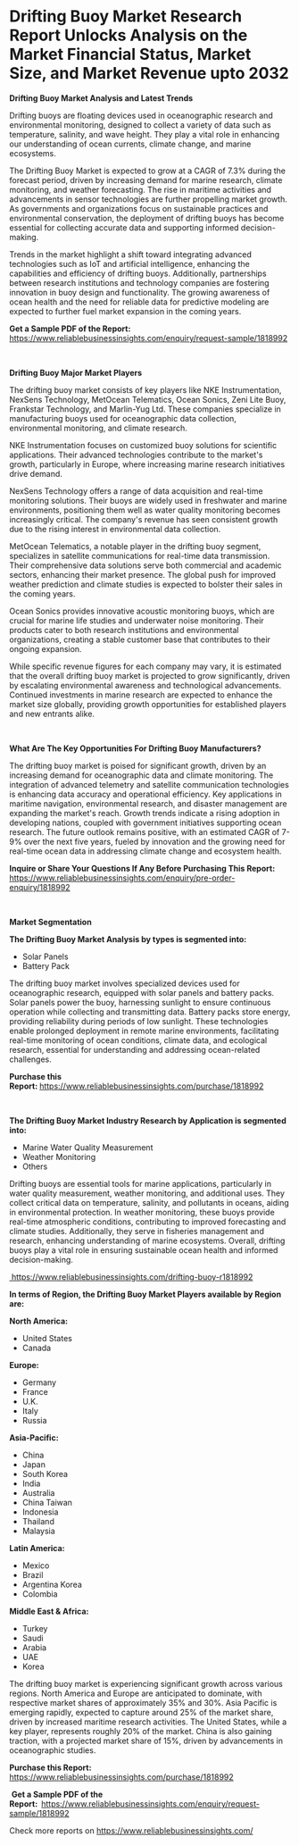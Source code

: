 <p><h1>Drifting Buoy Market Research Report Unlocks Analysis on the Market Financial Status, Market Size, and Market Revenue upto 2032</h1></p><p><strong>Drifting Buoy Market Analysis and Latest Trends</strong></p>
<p><p>Drifting buoys are floating devices used in oceanographic research and environmental monitoring, designed to collect a variety of data such as temperature, salinity, and wave height. They play a vital role in enhancing our understanding of ocean currents, climate change, and marine ecosystems.</p><p>The Drifting Buoy Market is expected to grow at a CAGR of 7.3% during the forecast period, driven by increasing demand for marine research, climate monitoring, and weather forecasting. The rise in maritime activities and advancements in sensor technologies are further propelling market growth. As governments and organizations focus on sustainable practices and environmental conservation, the deployment of drifting buoys has become essential for collecting accurate data and supporting informed decision-making.</p><p>Trends in the market highlight a shift toward integrating advanced technologies such as IoT and artificial intelligence, enhancing the capabilities and efficiency of drifting buoys. Additionally, partnerships between research institutions and technology companies are fostering innovation in buoy design and functionality. The growing awareness of ocean health and the need for reliable data for predictive modeling are expected to further fuel market expansion in the coming years.</p></p>
<p><strong>Get a Sample PDF of the Report:&nbsp;</strong> <a href="https://www.reliablebusinessinsights.com/enquiry/request-sample/1818992?utm_campaign=63&utm_medium=2&utm_source=Github&utm_content=ia&utm_term=09042025&utm_id=drifting-buoy">https://www.reliablebusinessinsights.com/enquiry/request-sample/1818992</a></p>
<p>&nbsp;</p>
<p><strong>Drifting Buoy Major Market Players</strong></p>
<p><p>The drifting buoy market consists of key players like NKE Instrumentation, NexSens Technology, MetOcean Telematics, Ocean Sonics, Zeni Lite Buoy, Frankstar Technology, and Marlin-Yug Ltd. These companies specialize in manufacturing buoys used for oceanographic data collection, environmental monitoring, and climate research.</p><p>NKE Instrumentation focuses on customized buoy solutions for scientific applications. Their advanced technologies contribute to the market's growth, particularly in Europe, where increasing marine research initiatives drive demand.</p><p>NexSens Technology offers a range of data acquisition and real-time monitoring solutions. Their buoys are widely used in freshwater and marine environments, positioning them well as water quality monitoring becomes increasingly critical. The company's revenue has seen consistent growth due to the rising interest in environmental data collection.</p><p>MetOcean Telematics, a notable player in the drifting buoy segment, specializes in satellite communications for real-time data transmission. Their comprehensive data solutions serve both commercial and academic sectors, enhancing their market presence. The global push for improved weather prediction and climate studies is expected to bolster their sales in the coming years.</p><p>Ocean Sonics provides innovative acoustic monitoring buoys, which are crucial for marine life studies and underwater noise monitoring. Their products cater to both research institutions and environmental organizations, creating a stable customer base that contributes to their ongoing expansion.</p><p>While specific revenue figures for each company may vary, it is estimated that the overall drifting buoy market is projected to grow significantly, driven by escalating environmental awareness and technological advancements. Continued investments in marine research are expected to enhance the market size globally, providing growth opportunities for established players and new entrants alike.</p></p>
<p>&nbsp;</p>
<p><strong>What Are The Key Opportunities For Drifting Buoy Manufacturers?</strong></p>
<p><p>The drifting buoy market is poised for significant growth, driven by an increasing demand for oceanographic data and climate monitoring. The integration of advanced telemetry and satellite communication technologies is enhancing data accuracy and operational efficiency. Key applications in maritime navigation, environmental research, and disaster management are expanding the market's reach. Growth trends indicate a rising adoption in developing nations, coupled with government initiatives supporting ocean research. The future outlook remains positive, with an estimated CAGR of 7-9% over the next five years, fueled by innovation and the growing need for real-time ocean data in addressing climate change and ecosystem health.</p></p>
<p><strong>Inquire or Share Your Questions If Any Before Purchasing This Report:</strong> <a href="https://www.reliablebusinessinsights.com/enquiry/pre-order-enquiry/1818992?utm_campaign=63&utm_medium=2&utm_source=Github&utm_content=ia&utm_term=09042025&utm_id=drifting-buoy">https://www.reliablebusinessinsights.com/enquiry/pre-order-enquiry/1818992</a></p>
<p>&nbsp;</p>
<p><strong>Market Segmentation</strong></p>
<p><strong>The Drifting Buoy Market Analysis by types is segmented into:</strong></p>
<p><ul><li>Solar Panels</li><li>Battery Pack</li></ul></p>
<p><p>The drifting buoy market involves specialized devices used for oceanographic research, equipped with solar panels and battery packs. Solar panels power the buoy, harnessing sunlight to ensure continuous operation while collecting and transmitting data. Battery packs store energy, providing reliability during periods of low sunlight. These technologies enable prolonged deployment in remote marine environments, facilitating real-time monitoring of ocean conditions, climate data, and ecological research, essential for understanding and addressing ocean-related challenges.</p></p>
<p><strong>Purchase this Report:&nbsp;</strong><a href="https://www.reliablebusinessinsights.com/purchase/1818992?utm_campaign=63&utm_medium=2&utm_source=Github&utm_content=ia&utm_term=09042025&utm_id=drifting-buoy">https://www.reliablebusinessinsights.com/purchase/1818992</a></p>
<p>&nbsp;</p>
<p><strong>The Drifting Buoy Market Industry Research by Application is segmented into:</strong></p>
<p><ul><li>Marine Water Quality Measurement</li><li>Weather Monitoring</li><li>Others</li></ul></p>
<p><p>Drifting buoys are essential tools for marine applications, particularly in water quality measurement, weather monitoring, and additional uses. They collect critical data on temperature, salinity, and pollutants in oceans, aiding in environmental protection. In weather monitoring, these buoys provide real-time atmospheric conditions, contributing to improved forecasting and climate studies. Additionally, they serve in fisheries management and research, enhancing understanding of marine ecosystems. Overall, drifting buoys play a vital role in ensuring sustainable ocean health and informed decision-making.</p></p>
<p><a href="https://www.reliablebusinessinsights.com/drifting-buoy-r1818992?utm_campaign=63&utm_medium=2&utm_source=Github&utm_content=ia&utm_term=09042025&utm_id=drifting-buoy">&nbsp;https://www.reliablebusinessinsights.com/drifting-buoy-r1818992</a></p>
<p><strong>In terms of Region, the Drifting Buoy Market Players available by Region are:</strong></p>
<p>
    <p> <strong> North America: </strong>
        <ul>
            <li>United States</li>
            <li>Canada</li>
        </ul>
        </p> 
    <p> <strong> Europe: </strong>
        <ul>
            <li>Germany</li>
            <li>France</li>
            <li>U.K.</li>
            <li>Italy</li>
            <li>Russia</li>
        </ul>
        </p> 
    <p> <strong> Asia-Pacific: </strong>
        <ul>
            <li>China</li>
            <li>Japan</li>
            <li>South Korea</li>
            <li>India</li>
            <li>Australia</li>
            <li>China Taiwan</li>
            <li>Indonesia</li>
            <li>Thailand</li>
            <li>Malaysia</li>
        </ul>
        </p> 
    <p> <strong> Latin America: </strong>
        <ul>
            <li>Mexico</li>
            <li>Brazil</li>
            <li>Argentina Korea</li>
            <li>Colombia</li>
        </ul>
        </p> 
    <p> <strong> Middle East & Africa: </strong>
        <ul>
            <li>Turkey</li>
            <li>Saudi</li>
            <li>Arabia</li>
            <li>UAE</li>
            <li>Korea</li>
        </ul>
    </p>
    </p>
<p><p>The drifting buoy market is experiencing significant growth across various regions. North America and Europe are anticipated to dominate, with respective market shares of approximately 35% and 30%. Asia Pacific is emerging rapidly, expected to capture around 25% of the market share, driven by increased maritime research activities. The United States, while a key player, represents roughly 20% of the market. China is also gaining traction, with a projected market share of 15%, driven by advancements in oceanographic studies.</p></p>
<p><strong>Purchase this Report: </strong><a href="https://www.reliablebusinessinsights.com/purchase/1818992?utm_campaign=63&utm_medium=2&utm_source=Github&utm_content=ia&utm_term=09042025&utm_id=drifting-buoy">https://www.reliablebusinessinsights.com/purchase/1818992</a></p>
<p>&nbsp;<strong>Get a Sample PDF of the Report:&nbsp;&nbsp;</strong><a href="https://www.reliablebusinessinsights.com/enquiry/request-sample/1818992?utm_campaign=63&utm_medium=2&utm_source=Github&utm_content=ia&utm_term=09042025&utm_id=drifting-buoy">https://www.reliablebusinessinsights.com/enquiry/request-sample/1818992</a></p>
<p><strong></strong></p>
<p>Check more reports on <a href="https://www.reliablebusinessinsights.com/?utm_campaign=63&utm_medium=2&utm_source=Github&utm_content=ia&utm_term=09042025&utm_id=drifting-buoy">https://www.reliablebusinessinsights.com/</a></p>
